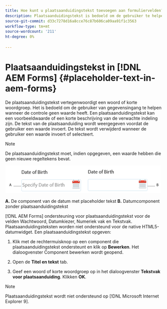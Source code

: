 ```yaml
---
title: Hoe kunt u plaatsaanduidingstekst toevoegen aan formuliervelden?
description: Plaatsaanduidingstekst is bedoeld om de gebruiker te helpen bij het invoeren van gegevens wanneer het besturingselement geen waarde heeft. Dit kan een samplewaarde of een korte beschrijving van de verwachte indeling zijn.
source-git-commit: d33c7278d16a8cce76c87b606ca09aa91f1c3563
workflow-type: tm+mt
source-wordcount: '211'
ht-degree: 0%

---
```



# Plaatsaanduidingstekst in [!DNL AEM Forms] {#placeholder-text-in-aem-forms}

De plaatsaanduidingstekst vertegenwoordigt een woord of korte woordgroep. Het is bedoeld om de gebruiker van gegevensingang te helpen wanneer de controle geen waarde heeft. Een plaatsaanduidingstekst kan een voorbeeldwaarde of een korte beschrijving van de verwachte indeling zijn. De tekst van de plaatsaanduiding wordt weergegeven voordat de gebruiker een waarde invoert. De tekst wordt verwijderd wanneer de gebruiker een waarde invoert of selecteert.

>[!NOTE]
>
>De plaatsaanduidingstekst moet, indien opgegeven, een waarde hebben die geen nieuwe regeltekens bevat.

![Datumcomponent met en zonder plaatsaanduidingstekst](assets/dat-picker-place-holder-text.png)

**A.** De component van de datum met placeholder tekst **B.** Datumcomponent zonder plaatsaanduidingstekst

[!DNL AEM Forms] ondersteuning voor plaatsaanduidingstekst voor de velden Wachtwoord, Datumkiezer, Numeriek vak en Tekstvak.\
Plaatsaanduidingsteksten worden niet ondersteund voor de native HTML5-datumwidget. Een plaatsaanduidingstekst opgeven:

1. Klik met de rechtermuisknop op een component die plaatsaanduidingstekst ondersteunt en klik op **Bewerken**. Het dialoogvenster Component bewerken wordt geopend.

1. Open de **Titel en tekst** tab.
1. Geef een woord of korte woordgroep op in het dialoogvenster **Tekstvak voor plaatsaanduiding**. Klikken **OK**.

>[!NOTE]
>
>Plaatsaanduidingstekst wordt niet ondersteund op [!DNL Microsoft Internet Explorer 9].

